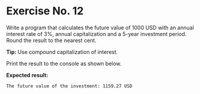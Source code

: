 # Exercise No. 12

Write a program that calculates the future value of 1000 USD with an annual interest rate of 3%, annual capitalization and a 5-year investment period. Round the result to the nearest cent.


**Tip:** Use compound capitalization of interest.


Print the result to the console as shown below.


**Expected result:**


    The future value of the investment: 1159.27 USD